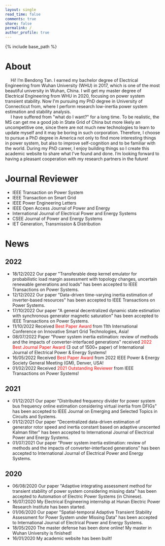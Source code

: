 ```yaml
---
layout: single
read_time: false
comments: true
share: false
permalink: /
author_profile: true
---
```

{% include base_path %}
# About
&emsp; Hi! I’m Bendong Tan. I earned my bachelor degree of Electrical Engineering from Wuhan University (WHU) in 2017, which is one of the most beautiful university in Wuhan, China. I will get my master degree of Electrical Engineering from WHU in 2020, focusing on power system transient stability. Now I'm pursuing my PhD degree in University of Connecticut from, where I perform research low-inertia power system estimation and stability analysis.   
&emsp; I have suffered from "what do I want?" for a long time. To be realistic, the MS can get me a good job in State Grid of China but more likely an uncompetitive one, since there are not much new technologies to learn to update myself and it may be boring in such corporation. Therefore, I choose to pursue a PhD degree in America not only to find more interesting things in power system, but also to improve self-cognition and to be familiar with the world. During my PhD career, I enjoy building things so I create this academic website to share what I've found and done. I’m looking forward to having a pleasant cooperation with my research partners in the future!   

# Journal Reviewer
* IEEE Transaction on Power System
* IEEE Transaction on Smart Grid
* IEEE Power Engineering Letters
* IEEE Open Access Journal of Power and Energy
* International Journal of Electrical Power and Energy Systems
* CSEE Journal of Power and Energy Systems 
* IET Generation, Transmission & Distribution 

# News

## 2022
* 18/12/2022 Our paper "Transferable deep kernel emulator for probabilistic load margin assessment with topology changes, uncertain renewable generations and loads" has been accepted to IEEE Transactions on Power Systems.
* 12/12/2022 Our paper "Data-driven time-varying inertia estimation of inverter-based resources" has been accepted to IEEE Transactions on Power Systems.
* 17/10/2022 Our paper "A general decentralized dynamic state estimation with synchronous generator magnetic saturation" has been accepted to IEEE Transactions on Power Systems.
* 11/10/2022 Received <font color=red>Best Paper Award</font> from 11th International Conference on Innovative Smart Grid Technologies, Asia!
* 08/07/2022 Paper "Power system inertia estimation: review of methods and the impacts of converter-interfaced generations" received <font color=red>2022 Best Journal Paper Award</font>  (3 out of 1500+ paper) of International Journal of Electrical Power & Energy Systems!
* 16/05/2022 Received <font color=red>Best Paper Award</font> from 2022 IEEE Power & Energy Society General Meeting (GM), Denver, USA!
* 01/02/2022 Received <font color=red>2021 Outstanding Reviewer</font> from IEEE Transactions on Power Systems!

## 2021
* 01/12/2021 Our paper "Distributed frequency divider for power system bus frequency online estimation considering virtual inertia from DFIGs" has been accepted to IEEE Journal on Emerging and Selected Topics in Circuits and Systems.
* 01/12/2021 Our paper "Decentralized data-driven estimation of generator rotor speed and inertia constant based on adaptive unscented Kalman filter" has been accepted to International Journal of Electrical Power and Energy Systems.
* 01/07/2021 Our paper "Power system inertia estimation: review of methods and the impacts of converter-interfaced generations" has been accepted to International Journal of Electrical Power and Energy Systems.

## 2020
* 06/08/2020 Our paper "Adaptive integrating assessment method for transient stability of power system considering missing data" has been accepted to Automation of Electric Power Systems (in Chinese).
* 16/07/2020 My Electrical Engineering internship at Hunan Electric Power Research Institute has been started.
* 01/06/2020 Our paper "Spatial-temporal Adaptive Transient Stability Assessment for Power System under Missing Data" has been accepted to International Journal of Electrical Power and Energy Systems.
* 18/05/2020 The master defense has been done online! My master in Wuhan University is finished!
* 16/01/2020 My academic website has been built!

